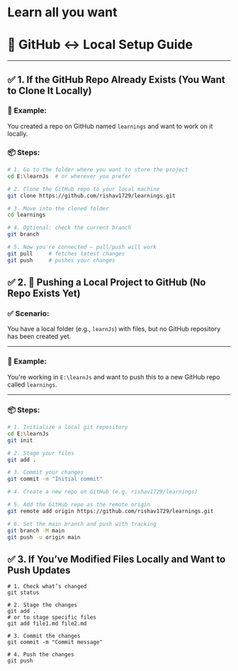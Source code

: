 # Learn all you want

# 🔧 GitHub ↔ Local Setup Guide

---

## ✅ 1. If the GitHub Repo Already Exists (You Want to Clone It Locally)

### 🔁 Example:  
You created a repo on GitHub named `learnings` and want to work on it locally.

### 📦 Steps:

```bash
# 1. Go to the folder where you want to store the project
cd E:\learnJs  # or wherever you prefer

# 2. Clone the GitHub repo to your local machine
git clone https://github.com/rishav1729/learnings.git

# 3. Move into the cloned folder
cd learnings

# 4. Optional: check the current branch
git branch

# 5. Now you're connected — pull/push will work
git pull     # fetches latest changes
git push     # pushes your changes

```

## ✅ 2.  🚀 Pushing a Local Project to GitHub (No Repo Exists Yet)

### ✅ Scenario:
You have a local folder (e.g., `learnJs`) with files, but no GitHub repository has been created yet.

---

### 📝 Example:
You're working in `E:\learnJs` and want to push this to a new GitHub repo called `learnings`.

---

### 📦 Steps:

```bash
# 1. Initialize a local git repository
cd E:\learnJs
git init

# 2. Stage your files
git add .

# 3. Commit your changes
git commit -m "Initial commit"

# 4. Create a new repo on GitHub (e.g. rishav1729/learnings)

# 5. Add the GitHub repo as the remote origin
git remote add origin https://github.com/rishav1729/learnings.git

# 6. Set the main branch and push with tracking
git branch -M main
git push -u origin main
```
  
## ✅ 3.  If You’ve Modified Files Locally and Want to Push Updates

```
# 1. Check what’s changed
git status

# 2. Stage the changes
git add .
# or to stage specific files
git add file1.md file2.md

# 3. Commit the changes
git commit -m "Commit message"

# 4. Push the changes
git push
```


